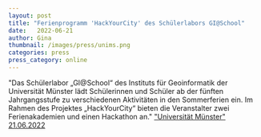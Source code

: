 ```yaml
---
layout: post
title: "Ferienprogramm 'HackYourCity' des Schülerlabors GI@School"
date:   2022-06-21
author: Gina
thumbnail: /images/press/unims.png
categories: press
press_category: online
---
```

"Das Schülerlabor „GI@School“ des Instituts für Geoinformatik der Universität Münster lädt Schülerinnen und Schüler ab der fünften Jahrgangsstufe zu verschiedenen Aktivitäten in den Sommerferien ein. Im Rahmen des Projektes „HackYourCity“ bieten die Veranstalter zwei Ferienakademien und einen Hackathon an."
<a href="https://www.uni-muenster.de/news/view.php?cmdid=12656" target="_blank">"Universität Münster" 21.06.2022</a>
